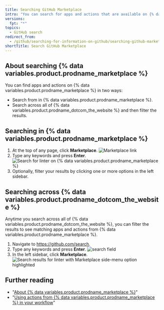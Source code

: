 ```yaml
---
title: Searching GitHub Marketplace
intro: "You can search for apps and actions that are available on {% data variables.product.prodname_marketplace %}."
versions:
  fpt: "*"
topics:
  - GitHub search
redirect_from:
  - /github/searching-for-information-on-github/searching-github-marketplace
shortTitle: Search GitHub Marketplace
---
```


## About searching {% data variables.product.prodname_marketplace %}

You can find apps and actions on {% data variables.product.prodname_marketplace %} in two ways:

- Search from in {% data variables.product.prodname_marketplace %}.
- Search across all of {% data variables.product.prodname_dotcom_the_website %} and then filter the results.

## Searching in {% data variables.product.prodname_marketplace %}

1. At the top of any page, click **Marketplace**.
   ![Marketplace link](/assets/images/help/search/marketplace-link.png)
2. Type any keywords and press **Enter**.
   ![Search for linter on {% data variables.product.prodname_marketplace %}](/assets/images/help/search/marketplace-apps-and-actions-search-field.png)
3. Optionally, filter your results by clicking one or more options in the left sidebar.

## Searching across {% data variables.product.prodname_dotcom_the_website %}

Anytime you search across all of {% data variables.product.prodname_dotcom_the_website %}, you can filter the results to see matching apps and actions from {% data variables.product.prodname_marketplace %}.

1. Navigate to https://github.com/search.
2. Type any keywords and press **Enter**.
   ![search field](/assets/images/help/search/search-field.png)
3. In the left sidebar, click **Marketplace**.
   ![Search results for linter with Marketplace side-menu option highlighted](/assets/images/help/search/marketplace-left-side-navigation.png)

## Further reading

- "[About {% data variables.product.prodname_marketplace %}](/github/customizing-your-github-workflow/about-github-marketplace)"
- "[Using actions from {% data variables.product.prodname_marketplace %} in your workflow](/actions/automating-your-workflow-with-github-actions/using-actions-from-github-marketplace-in-your-workflow)"
